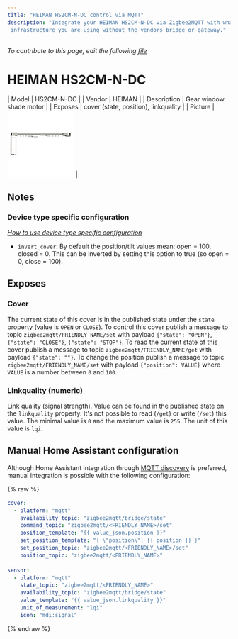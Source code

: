 ```yaml
---
title: "HEIMAN HS2CM-N-DC control via MQTT"
description: "Integrate your HEIMAN HS2CM-N-DC via Zigbee2MQTT with whatever smart home
 infrastructure you are using without the vendors bridge or gateway."
---
```


*To contribute to this page, edit the following
[file](https://github.com/Koenkk/zigbee2mqtt.io/blob/master/docs/devices/HS2CM-N-DC.md)*

# HEIMAN HS2CM-N-DC

| Model | HS2CM-N-DC  |
| Vendor  | HEIMAN  |
| Description | Gear window shade motor |
| Exposes | cover (state, position), linkquality |
| Picture | ![HEIMAN HS2CM-N-DC](../images/devices/HS2CM-N-DC.jpg) |

## Notes

### Device type specific configuration
*[How to use device type specific configuration](../information/configuration.md)*

* `invert_cover`: By default the position/tilt values mean: open = 100, closed = 0. This can be inverted by setting this option to true (so open = 0, close = 100).



## Exposes

### Cover 
The current state of this cover is in the published state under the `state` property (value is `OPEN` or `CLOSE`).
To control this cover publish a message to topic `zigbee2mqtt/FRIENDLY_NAME/set` with payload `{"state": "OPEN"}`, `{"state": "CLOSE"}`, `{"state": "STOP"}`.
To read the current state of this cover publish a message to topic `zigbee2mqtt/FRIENDLY_NAME/get` with payload `{"state": ""}`.
To change the position publish a message to topic `zigbee2mqtt/FRIENDLY_NAME/set` with payload `{"position": VALUE}` where `VALUE` is a number between `0` and `100`.

### Linkquality (numeric)
Link quality (signal strength).
Value can be found in the published state on the `linkquality` property.
It's not possible to read (`/get`) or write (`/set`) this value.
The minimal value is `0` and the maximum value is `255`.
The unit of this value is `lqi`.

## Manual Home Assistant configuration
Although Home Assistant integration through [MQTT discovery](../integration/home_assistant) is preferred,
manual integration is possible with the following configuration:


{% raw %}
```yaml
cover:
  - platform: "mqtt"
    availability_topic: "zigbee2mqtt/bridge/state"
    command_topic: "zigbee2mqtt/<FRIENDLY_NAME>/set"
    position_template: "{{ value_json.position }}"
    set_position_template: "{ \"position\": {{ position }} }"
    set_position_topic: "zigbee2mqtt/<FRIENDLY_NAME>/set"
    position_topic: "zigbee2mqtt/<FRIENDLY_NAME>"

sensor:
  - platform: "mqtt"
    state_topic: "zigbee2mqtt/<FRIENDLY_NAME>"
    availability_topic: "zigbee2mqtt/bridge/state"
    value_template: "{{ value_json.linkquality }}"
    unit_of_measurement: "lqi"
    icon: "mdi:signal"
```
{% endraw %}


